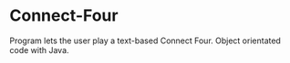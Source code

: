 # Connect-Four
Program lets the user play a text-based Connect Four. Object orientated code with Java.
